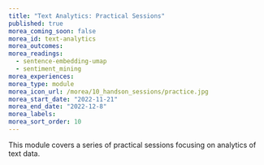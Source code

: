 ```yaml
---
title: "Text Analytics: Practical Sessions"
published: true
morea_coming_soon: false
morea_id: text-analytics
morea_outcomes:
morea_readings:
  - sentence-embedding-umap
  - sentiment_mining
morea_experiences:
morea_type: module
morea_icon_url: /morea/10_handson_sessions/practice.jpg
morea_start_date: "2022-11-21"
morea_end_date: "2022-12-8"
morea_labels:
morea_sort_order: 10
---
```

This module covers a series of practical sessions focusing on analytics of text data.